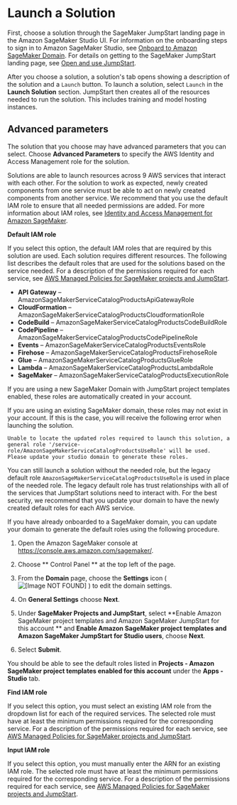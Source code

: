 # Launch a Solution<a name="jumpstart-solutions-launch"></a>

First, choose a solution through the SageMaker JumpStart landing page in the Amazon SageMaker Studio UI\. For information on the onboarding steps to sign in to Amazon SageMaker Studio, see [Onboard to Amazon SageMaker Domain](https://docs.aws.amazon.com/sagemaker/latest/dg/gs-studio-onboard.html)\. For details on getting to the SageMaker JumpStart landing page, see [Open and use JumpStart](studio-jumpstart.md#jumpstart-open-use)\.

After you choose a solution, a solution's tab opens showing a description of the solution and a `Launch` button\. To launch a solution, select `Launch` in the **Launch Solution** section\. JumpStart then creates all of the resources needed to run the solution\. This includes training and model hosting instances\. 

## Advanced parameters<a name="jumpstart-solutions-config"></a>

The solution that you choose may have advanced parameters that you can select\. Choose **Advanced Parameters** to specify the AWS Identity and Access Management role for the solution\. 

Solutions are able to launch resources across 9 AWS services that interact with each other\. For the solution to work as expected, newly created components from one service must be able to act on newly created components from another service\. We recommend that you use the default IAM role to ensure that all needed permissions are added\. For more information about IAM roles, see [Identity and Access Management for Amazon SageMaker](security-iam.md)\.

**Default IAM role**

If you select this option, the default IAM roles that are required by this solution are used\. Each solution requires different resources\. The following list describes the default roles that are used for the solutions based on the service needed\. For a description of the permissions required for each service, see [AWS Managed Policies for SageMaker projects and JumpStart](security-iam-awsmanpol-sc.md)\.
+ **API Gateway** – AmazonSageMakerServiceCatalogProductsApiGatewayRole 
+ **CloudFormation** – AmazonSageMakerServiceCatalogProductsCloudformationRole
+ **CodeBuild** – AmazonSageMakerServiceCatalogProductsCodeBuildRole 
+ **CodePipeline** – AmazonSageMakerServiceCatalogProductsCodePipelineRole
+ **Events** – AmazonSageMakerServiceCatalogProductsEventsRole
+ **Firehose** – AmazonSageMakerServiceCatalogProductsFirehoseRole
+ **Glue** – AmazonSageMakerServiceCatalogProductsGlueRole
+ **Lambda** – AmazonSageMakerServiceCatalogProductsLambdaRole
+ **SageMaker** – AmazonSageMakerServiceCatalogProductsExecutionRole 

If you are using a new SageMaker Domain with JumpStart project templates enabled, these roles are automatically created in your account\.

If you are using an existing SageMaker domain, these roles may not exist in your account\. If this is the case, you will receive the following error when launching the solution\. 

```
Unable to locate the updated roles required to launch this solution, a general role '/service-role/AmazonSageMakerServiceCatalogProductsUseRole' will be used. Please update your studio domain to generate these roles.
```

You can still launch a solution without the needed role, but the legacy default role `AmazonSageMakerServiceCatalogProductsUseRole` is used in place of the needed role\. The legacy default role has trust relationships with all of the services that JumpStart solutions need to interact with\. For the best security, we recommend that you update your domain to have the newly created default roles for each AWS service\.

If you have already onboarded to a SageMaker domain, you can update your domain to generate the default roles using the following procedure\.

1. Open the Amazon SageMaker console at [https://console\.aws\.amazon\.com/sagemaker/](https://console.aws.amazon.com/sagemaker/)\.

1. Choose ** Control Panel ** at the top left of the page\.

1. From the **Domain** page, choose the **Settings** icon \( ![\[Image NOT FOUND\]](http://docs.aws.amazon.com/sagemaker/latest/dg/images/icons/Settings_squid.png) \) to edit the domain settings\.

1. On **General Settings** choose **Next**\.

1. Under **SageMaker Projects and JumpStart**, select **Enable Amazon SageMaker project templates and Amazon SageMaker JumpStart for this account ** and **Enable Amazon SageMaker project templates and Amazon SageMaker JumpStart for Studio users**, choose **Next**\.

1. Select **Submit**\.

You should be able to see the default roles listed in **Projects \- Amazon SageMaker project templates enabled for this account** under the **Apps \- Studio** tab\.

**Find IAM role**

If you select this option, you must select an existing IAM role from the dropdown list for each of the required services\. The selected role must have at least the minimum permissions required for the corresponding service\. For a description of the permissions required for each service, see [AWS Managed Policies for SageMaker projects and JumpStart](security-iam-awsmanpol-sc.md)\.

**Input IAM role**

If you select this option, you must manually enter the ARN for an existing IAM role\. The selected role must have at least the minimum permissions required for the corresponding service\. For a description of the permissions required for each service, see [AWS Managed Policies for SageMaker projects and JumpStart](security-iam-awsmanpol-sc.md)\.